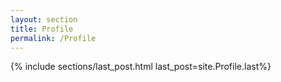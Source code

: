 ```yaml
---
layout: section
title: Profile
permalink: /Profile
---
```

{% include sections/last_post.html last_post=site.Profile.last%}
